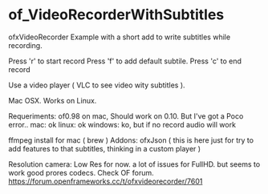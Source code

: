 # of_VideoRecorderWithSubtitles
ofxVideoRecorder Example with a short add to write subtitles while recording. 

Press 'r' to start record
Press 'f' to add default subtile. 
Press 'c' to end record

Use a video player ( VLC to see video wity subtitles ). 

Mac OSX. 
Works on Linux. 

Requeriments: 
of0.98 on mac, Should work on 0.10. But I've got a Poco error..
mac: ok
linux: ok
windows: ko, but if no record audio will work

ffmpeg install for mac ( brew )
Addons: ofxJson ( this is here just for try to add features to that subtitles, thinking in a custom player )

Resolution camera: Low Res for now. a lot of issues for FullHD. but seems to work good prores codecs. Check OF forum. 
https://forum.openframeworks.cc/t/ofxvideorecorder/7601
